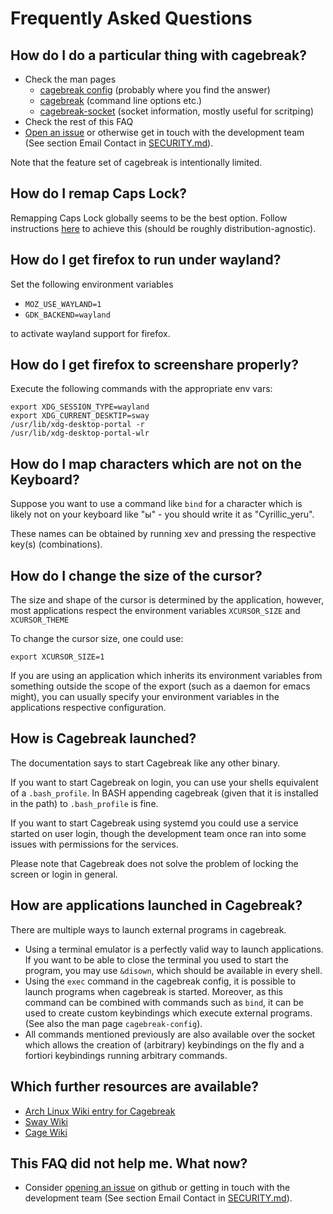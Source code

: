 # Frequently Asked Questions

## How do I do a particular thing with cagebreak?

  * Check the man pages
    * [cagebreak config](man/cagebreak-config.5.md) (probably where you find the answer)
    * [cagebreak](man/cagebreak.1.md) (command line options etc.)
    * [cagebreak-socket](man/cagebreak-socket.7.md) (socket information, mostly useful for scritping)
  * Check the rest of this FAQ
  * [Open an issue](https://github.com/project-repo/cagebreak/issues/new) or otherwise get in touch with the development team (See section Email Contact in [SECURITY.md](SECURITY.md)).

Note that the feature set of cagebreak is intentionally limited.

## How do I remap Caps Lock?

Remapping Caps Lock globally seems to be the best option.
Follow instructions [here](https://wiki.archlinux.org/title/Linux_console/Keyboard_configuration) to achieve this (should be roughly
distribution-agnostic).

## How do I get firefox to run under wayland?

Set the following environment variables

  * `MOZ_USE_WAYLAND=1`
  * `GDK_BACKEND=wayland`

to activate wayland support for firefox.

## How do I get firefox to screenshare properly?

Execute the following commands with the appropriate env vars:

```
export XDG_SESSION_TYPE=wayland
export XDG_CURRENT_DESKTIP=sway
/usr/lib/xdg-desktop-portal -r
/usr/lib/xdg-desktop-portal-wlr
```

## How do I map characters which are not on the Keyboard?

Suppose you want to use a command like `bind` for a character
which is likely not on your keyboard  like "ы" - you should write
it as "Cyrillic_yeru".

These names can be obtained by running xev and pressing the respective
key(s) (combinations).

## How do I change the size of the cursor?

The size and shape of the cursor is determined by the application, however,
most applications respect the environment variables `XCURSOR_SIZE` and
`XCURSOR_THEME`

To change the cursor size, one could use:

```
export XCURSOR_SIZE=1
```

If you are using an application which inherits its environment variables
from something outside the scope of the export (such as a daemon for
emacs might), you can usually specify your environment variables in
the applications respective configuration.

## How is Cagebreak launched?

The documentation says to start Cagebreak like any other binary.

If you want to start Cagebreak on login, you can use your shells
equivalent of a `.bash_profile`. In BASH appending cagebreak
(given that it is installed in the path) to `.bash_profile`
is fine.

If you want to start Cagebreak using systemd you could use a
service started on user login, though the development team once ran
into some issues with permissions for the services.

Please note that Cagebreak does not solve the problem of
locking the screen or login in general.

## How are applications launched in Cagebreak?

There are multiple ways to launch external programs in cagebreak.

  * Using a terminal emulator is a perfectly valid way to launch
    applications. If you want to be able to close the terminal
    you used to start the program, you may use `&disown`, which should
    be available in every shell.
  * Using the `exec` command in the cagebreak config, it is possible to
    launch programs when cagebreak is started. Moreover, as this command
    can be combined with commands such as `bind`, it can be used to
    create custom keybindings which execute external programs. (See also
    the man page `cagebreak-config`).
  * All commands mentioned previously are also available over the socket
    which allows the creation of (arbitrary) keybindings on the fly and
    a fortiori keybindings running arbitrary commands.

## Which further resources are available?

  * [Arch Linux Wiki entry for Cagebreak](https://wiki.archlinux.org/title/Cagebreak)
  * [Sway Wiki](https://github.com/swaywm/sway/wiki)
  * [Cage Wiki](https://github.com/Hjdskes/cage/wiki)

## This FAQ did not help me. What now?

  * Consider [opening an issue](https://github.com/project-repo/cagebreak/issues/new) on github or getting in touch with the
    development team (See section Email Contact in [SECURITY.md](SECURITY.md)).
